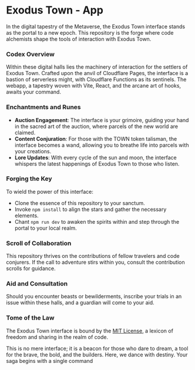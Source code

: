 # Exodus Town - App

In the digital tapestry of the Metaverse, the Exodus Town interface stands as the portal to a new epoch. This repository is the forge where code alchemists shape the tools of interaction with Exodus Town.

### Codex Overview

Within these digital halls lies the machinery of interaction for the settlers of Exodus Town. Crafted upon the anvil of Cloudflare Pages, the interface is a bastion of serverless might, with Cloudflare Functions as its sentinels. The webapp, a tapestry woven with Vite, React, and the arcane art of hooks, awaits your command.

### Enchantments and Runes

- **Auction Engagement**: The interface is your grimoire, guiding your hand in the sacred art of the auction, where parcels of the new world are claimed.
- **Content Conjuration**: For those with the TOWN token talisman, the interface becomes a wand, allowing you to breathe life into parcels with your creations.
- **Lore Updates**: With every cycle of the sun and moon, the interface whispers the latest happenings of Exodus Town to those who listen.

### Forging the Key

To wield the power of this interface:

- Clone the essence of this repository to your sanctum.
- Invoke `npm install` to align the stars and gather the necessary elements.
- Chant `npm run dev` to awaken the spirits within and step through the portal to your local realm.

### Scroll of Collaboration

This repository thrives on the contributions of fellow travelers and code conjurers. If the call to adventure stirs within you, consult the contribution scrolls for guidance.

### Aid and Consultation

Should you encounter beasts or bewilderments, inscribe your trials in an issue within these halls, and a guardian will come to your aid.

### Tome of the Law

The Exodus Town interface is bound by the [MIT License](/LICENSE), a lexicon of freedom and sharing in the realm of code.

This is no mere interface; it is a beacon for those who dare to dream, a tool for the brave, the bold, and the builders. Here, we dance with destiny. Your saga begins with a single command
